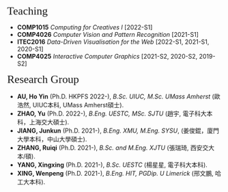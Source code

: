 <p><span style="font-family:georgia,serif; font-size:26px;">Teaching</span></p>

- **COMP1015** _Computing for Creatives I_ [2022-S1]
- **COMP4026** _Computer Vision and Pattern Recognition_ [2021-S1]
- **ITEC2016** _Data-Driven Visualisation for the Web_ [2022-S1, 2021-S1, 2020-S1]
- **COMP4025** _Interactive Computer Graphics_ [2021-S2, 2020-S2, 2019-S2]  

<p><span style="font-family: georgia, serif; font-size: 26px;">Research Group</span></p>

- **AU, Ho Yin** (Ph.D. HKPFS 2022-), _B.Sc. UIUC, M.Sc. UMass Amherst_ (歐浩然, UIUC本科, UMass Amherst碩士).
- **ZHAO, Yu** (Ph.D. 2022-), _B.Eng. UESTC, MSc. SJTU_ (趙宇, 電子科大本科，上海交大碩士).
- **JIANG, Junkun** (Ph.D. 2021-), _B.Eng. XMU, M.Eng. SYSU_, (姜俊錕，廈門大學本科，中山大學碩士).
- **ZHANG, Ruiqi** (Ph.D. 2021-), _B.Sc. and M.Eng. XJTU_ (張瑞琦, 西安交大本/碩).
- **YANG, Xingxing** (Ph.D. 2021-), _B.Sc. UESTC_ (楊星星, 電子科大本科).
- **XING, Wenpeng** (Ph.D. 2021-), _B.Eng. HIT, PGDip. U Limerick_ (邢文鵬, 哈工大本科).


